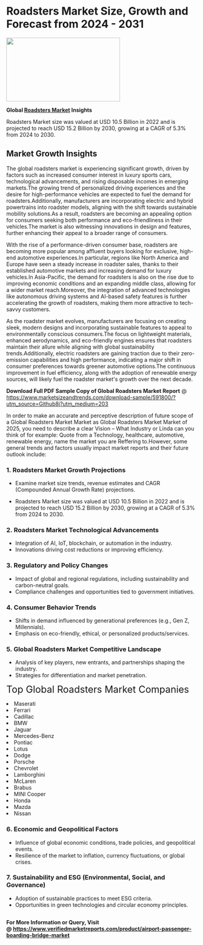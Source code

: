 <H1>Roadsters Market Size, Growth and Forecast from 2024 - 2031</H1><img class="aligncenter size-medium wp-image-584254" src="https://thirdeyenews.in/wp-content/uploads/2024/09/Global-Market-Research-300x168.jpeg" alt="" width="300" height="168" /><p><strong>Global&nbsp;<a href="https://www.marketsizeandtrends.com/download-sample/591800/?utm_source=Github8j?utm_medium=203">Roadsters Market</a> Insights</strong></p><p>Roadsters Market size was valued at USD 10.5 Billion in 2022 and is projected to reach USD 15.2 Billion by 2030, growing at a CAGR of 5.3% from 2024 to 2030.</p><p><h2>Market Growth Insights</h2> <p>The global roadsters market is experiencing significant growth, driven by factors such as increased consumer interest in luxury sports cars, technological advancements, and rising disposable incomes in emerging markets.The growing trend of personalized driving experiences and the desire for high-performance vehicles are expected to fuel the demand for roadsters.Additionally, manufacturers are incorporating electric and hybrid powertrains into roadster models, aligning with the shift towards sustainable mobility solutions.As a result, roadsters are becoming an appealing option for consumers seeking both performance and eco-friendliness in their vehicles.The market is also witnessing innovations in design and features, further enhancing their appeal to a broader range of consumers.</p> <p>With the rise of a performance-driven consumer base, roadsters are becoming more popular among affluent buyers looking for exclusive, high-end automotive experiences.In particular, regions like North America and Europe have seen a steady increase in roadster sales, thanks to their established automotive markets and increasing demand for luxury vehicles.In Asia-Pacific, the demand for roadsters is also on the rise due to improving economic conditions and an expanding middle class, allowing for a wider market reach.Moreover, the integration of advanced technologies like autonomous driving systems and AI-based safety features is further accelerating the growth of roadsters, making them more attractive to tech-savvy customers.</p> <p>As the roadster market evolves, manufacturers are focusing on creating sleek, modern designs and incorporating sustainable features to appeal to environmentally conscious consumers.The focus on lightweight materials, enhanced aerodynamics, and eco-friendly engines ensures that roadsters maintain their allure while aligning with global sustainability trends.Additionally, electric roadsters are gaining traction due to their zero-emission capabilities and high performance, indicating a major shift in consumer preferences towards greener automotive options.The continuous improvement in fuel efficiency, along with the adoption of renewable energy sources, will likely fuel the roadster market's growth over the next decade.</p> <p><span class=""><strong>Download Full PDF Sample Copy of Global Roadsters Market Report</strong> @ <a href="https://www.marketsizeandtrends.com/download-sample/591800/?utm_source=Github8j?utm_medium=203" target="_blank">https://www.marketsizeandtrends.com/download-sample/591800/?utm_source=Github8j?utm_medium=203</a></span></p><p>In order to make an accurate and perceptive description of future scope of a Global&nbsp;Roadsters Market Market as Global&nbsp;Roadsters Market Market of 2025, you need to describe a clear Vision &ndash; What Industry or Linda can you think of for example: Quote from a Technology, healthcare, automotive, renewable energy, name the market you are Reffering to.However, some general trends and factors usually impact market reports and their future outlook include:</p><h3>1.&nbsp;<strong>Roadsters Market Growth Projections</strong></h3><ul><li>Examine market size trends, revenue estimates and CAGR (Compounded Annual Growth Rate) projections.</li><li><p>Roadsters Market size was valued at USD 10.5 Billion in 2022 and is projected to reach USD 15.2 Billion by 2030, growing at a CAGR of 5.3% from 2024 to 2030.</p></li></ul><h3>2.&nbsp;<strong>Roadsters Market Technological Advancements</strong></h3><ul><li>Integration of AI, IoT, blockchain, or automation in the industry.</li><li>Innovations driving cost reductions or improving efficiency.</li></ul><h3>3.&nbsp;<strong>Regulatory and Policy Changes</strong></h3><ul><li>Impact of global and regional regulations, including sustainability and carbon-neutral goals.</li><li>Compliance challenges and opportunities tied to government initiatives.</li></ul><h3>4.&nbsp;<strong>Consumer Behavior Trends</strong></h3><ul><li>Shifts in demand influenced by generational preferences (e.g., Gen Z, Millennials).</li><li>Emphasis on eco-friendly, ethical, or personalized products/services.</li></ul><h3>5.&nbsp;<strong>Global Roadsters Market Competitive Landscape</strong></h3><ul><li>Analysis of key players, new entrants, and partnerships shaping the industry.</li><li>Strategies for differentiation and market penetration.</li></ul><p data-pm-slice="1 1 []"><span style="color: inherit; font-family: inherit; font-size: 25px;">Top Global Roadsters Market Companies</span></p><div class="" data-test-id=""><p><li>Maserati</li><li> Ferrari</li><li> Cadillac</li><li> BMW</li><li> Jaguar</li><li> Mercedes-Benz</li><li> Pontiac</li><li> Lotus</li><li> Dodge</li><li> Porsche</li><li> Chevrolet</li><li> Lamborghini</li><li> McLaren</li><li> Brabus</li><li> MINI Cooper</li><li> Honda</li><li> Mazda</li><li> Nissan</li></p></div><h3>6.&nbsp;<strong>Economic and Geopolitical Factors</strong></h3><ul><li>Influence of global economic conditions, trade policies, and geopolitical events.</li><li>Resilience of the market to inflation, currency fluctuations, or global crises.</li></ul><h3>7.&nbsp;<strong>Sustainability and ESG (Environmental, Social, and Governance)</strong></h3><ul><li>Adoption of sustainable practices to meet ESG criteria.</li><li>Opportunities in green technologies and circular economy principles.</li></ul><h2><strong style="font-size: 14px;">For More Information or Query, Visit @&nbsp;</strong><a style="background-color: #ffffff; font-size: 14px;" href="https://www.marketsizeandtrends.com/report/roadsters-market/" target="_blank">https://www.verifiedmarketreports.com/product/airport-passenger-boarding-bridge-market</a></h2>